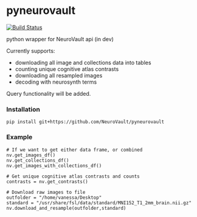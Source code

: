 # pyneurovault

[![Build Status](https://travis-ci.org/NeuroVault/pyneurovault.svg?branch=master)](https://travis-ci.org/NeuroVault/pyneurovault)

python wrapper for NeuroVault api (in dev)

Currently supports: 
- downloading all image and collections data into tables
- counting unique cognitive atlas contrasts
- downloading all resampled images
- decoding with neurosynth terms

Query functionality will be added.

### Installation

    pip install git+https://github.com/NeuroVault/pyneurovault

### Example

    # If we want to get either data frame, or combined
    nv.get_images_df()
    nv.get_collections_df()
    nv.get_images_with_collections_df()

    # Get unique cognitive atlas contrasts and counts
    contrasts = nv.get_contrasts()

    # Download raw images to file
    outfolder = "/home/vanessa/Desktop"
    standard = "/usr/share/fsl/data/standard/MNI152_T1_2mm_brain.nii.gz"
    nv.download_and_resample(outfolder,standard)
